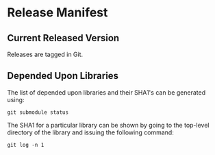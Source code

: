 # Release Manifest

## Current Released Version

Releases are tagged in Git.

## Depended Upon Libraries

The list of depended upon libraries and their SHA1's can be generated using:

    git submodule status
 
The SHA1 for a particular library can be shown by going to the top-level directory of 
the library and issuing the following command:

	git log -n 1